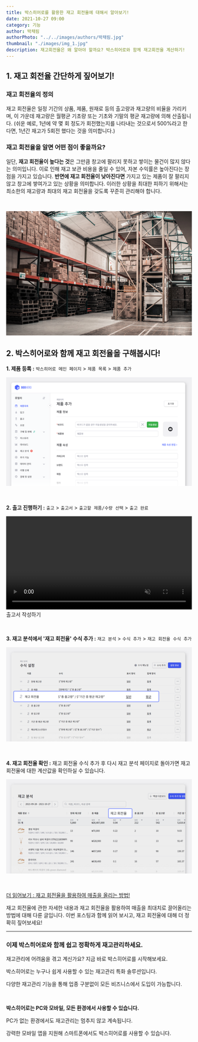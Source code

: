 ```yaml
---
title: 박스히어로를 활용한 재고 회전율에 대해서 알아보기!
date: 2021-10-27 09:00
category: 기능
author: 박채림
authorPhoto: "../../images/authors/박채림.jpg"
thumbnail: "./images/img_1.jpg"
description: 재고회전율은 왜 알아야 할까요? 박스히어로와 함께 재고회전율 계산하기!
---
```


## 1. 재고 회전율 간단하게 짚어보기!

### 재고 회전율의 정의

재고 회전율은 일정 기간의 상품, 제품, 원재로 등의 출고량과 재고량의 비율을 가리키며, 이 가운데 재고량은 월평균 기초량 또는 기초와 기말의 평균 재고량에 의해 산출됩니다. <gray-text>(쉬운 예로, 1년에 약 몇 회 정도가 회전했는지를 나타내는 것으로서 500%라고 한다면, 1년간 재고가 5회전 했다는 것을 의미합니다.)</gray-text>

### 재고 회전율을 알면 어떤 점이 좋을까요?

일단, **재고 회전율이 높다는 것**은 그만큼 창고에 팔리지 못하고 쌓이는 물건이 많지 않다는 의미입니다. 이로 인해 재고 보관 비용을 줄일 수 있어, 자본 수익률은 높아진다는 장점을 가지고 있습니다. **반면에 재고 회전율이 낮아진다면** 가지고 있는 제품이 잘 팔리지 않고 창고에 쌓여가고 있는 상황을 의미합니다. 이러한 상황을 최대한 피하기 위해서는 최소한의 재고량과 최대의 재고 회전율을 갖도록 꾸준히 관리해야 합니다.

<br/>

![박스히어로와 함께 재고 회전율을 사용하여 완벽하게 재고분석하기](images/img_2.jpg)

## 2. 박스히어로와 함께 재고 회전율을 구해봅시다!

**1. 제품 등록 :** `박스히어로 메인 페이지` > `제품 목록` > `제품 추가`

![제품 추가하기](images/img_3.png)

<br/>

**2. 출고 진행하기 :** `출고` > `출고서` > `출고할 제품/수량 선택` > `출고 완료`

<video src="images/img_4.mp4" style="width:100%" muted autoplay loop playsinline></video>
<invisible>출고서  작성하기</invisible>

<br/>

**3. 재고 분석에서 '재고 회전율' 수식 추가 :** `재고 분석` > `수식 추가` > `재고 회전율 수식 추가`

![재고 분석에서 재고 회전율 수식 추가하기](images/img_5.png)

<br/>

**4. 재고 회전율 확인 :** 재고 회전율 수식 추가 후 다시 재고 분석 페이지로 돌아가면 재고회전율에 대한 계산값을 확인하실 수 있습니다.

![재고 회전율에 대한 계산값 확인하기](images/img_6.png)

<br/>

[더 읽어보기 : 재고 회전율을 활용하여 매출을 올리는 방법!](https://www.boxhero-app.com/ko/blog/posts/%EC%9E%AC%EA%B3%A0-%ED%9A%8C%EC%A0%84%EC%9C%A8%EC%9D%84-%ED%99%9C%EC%9A%A9%ED%95%98%EC%97%AC-%EB%A7%A4%EC%B6%9C%EC%9D%84-%EC%98%AC%EB%A6%AC%EB%8A%94-%EB%B0%A9%EB%B2%95)

재고 회전율에 관한 자세한 내용과 재고 회전율을 활용하여 매출을 최대치로 끌어올리는 방법에 대해 다룬 글입니다. 이번 포스팅과 함께 읽어 보시고, 재고 회전율에 대해 더 정확히 짚어보세요!

<hr/>

### 이제 박스히어로와 함께 쉽고 정확하게 재고관리하세요.

재고관리에 어려움을 겪고 계신가요? 지금 바로 박스히어로를 시작해보세요.

박스히어로는 누구나 쉽게 사용할 수 있는 재고관리 특화 솔루션입니다.

다양한 재고관리 기능을 통해 업종 구분없이 모든 비즈니스에서 도입이 가능합니다.

<br/>

<tip-box>

**박스히어로는 PC와 모바일, 모든 환경에서 사용할 수 있습니다.**

PC가 없는 환경에서도 재고관리는 멈추지 않고 계속됩니다.

강력한 모바일 앱을 지원해 스마트폰에서도 박스히어로를 사용할 수 있습니다.

</tip-box>
